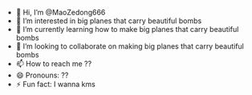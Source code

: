 - 👋 Hi, I’m @MaoZedong666
- 👀 I’m interested in big planes that carry beautiful bombs
- 🌱 I’m currently learning how to make big planes that carry beautiful bombs
- 💞️ I’m looking to collaborate on making big planes that carry beautiful bombs
- 📫 How to reach me ??
- 😄 Pronouns: ??
- ⚡ Fun fact: I wanna kms

<!---
MaoZedong666/MaoZedong666 is a ✨ special ✨ repository because its `README.md` (this file) appears on your GitHub profile.
You can click the Preview link to take a look at your changes.
--->
